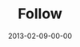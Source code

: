 ---
layout: message
category: message
series: "Follow the Leader"
title: "Follow"
date: 2013-02-09-00-00
message_id: 767
audio-description: "Chuck talks about how following the leader can change your beliefs and actions."
audio: "http://www.crossroads.net/players/media/hq/followtheleader-01.mp3"
audio-title: "Follow"
audio-duration: "36:28"
program-description: "Program"
program: "http://www.crossroads.net/players/media/hq/02_9-10_13Program_LO.pdf"
program-title: "Follow"
video-description: "Chuck talks about how following the leader can change your beliefs
and actions."
video-title: "Follow"
video: "https://s3.amazonaws.com/crossroadsvideomessages/followtheleader-01.mp4"
video-poster: "https://www.crossroads.net/uploadedfiles/followtheleader-01-Still.jpg"
---